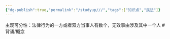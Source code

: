 ```yaml
---
{"dg-publish":true,"permalink":"/studyup///","tags":["知识点","民法"]}
---
```


主观可分性：法律行为的一方或者双方当事人有数个，无效事由涉及其中一个人 #背诵/概念 